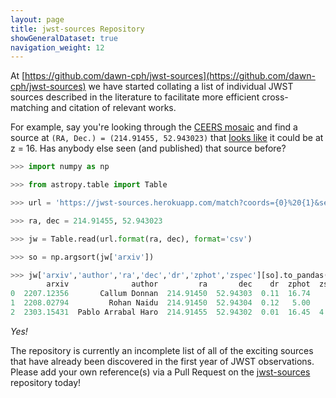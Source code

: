 ```yaml
---
layout: page
title: jwst-sources Repository
showGeneralDataset: true
navigation_weight: 12
---
```


At [https://github.com/dawn-cph/jwst-sources](https://github.com/dawn-cph/jwst-sources) we have started collating a list of individual JWST sources described in the literature to facilitate more efficient cross-matching and citation of relevant works.

For example, say you're looking through the [CEERS mosaic](https://s3.amazonaws.com/grizli-v2/ClusterTiles/Map/egs-v2/index.html?coord=214.9145541,52.9430222&zoom=6) and find a source at ``(RA, Dec.) = (214.91455, 52.943023)`` that [looks like](https://grizli-cutout.herokuapp.com/thumb?all_filters=True&size=3&scl=1&asinh=False&filters=f150w-clear,f200w-clear,f277w-clear&rgb_scl=1.1,1.3,1.5&pl=2.0&ra=214.9145541&dec=52.9430222) it could be at z = 16.  Has anybody else seen (and published) that source before?

```python
>>> import numpy as np

>>> from astropy.table import Table

>>> url = 'https://jwst-sources.herokuapp.com/match?coords={0}%20{1}&sep=2&output=csv'

>>> ra, dec = 214.91455, 52.943023

>>> jw = Table.read(url.format(ra, dec), format='csv')

>>> so = np.argsort(jw['arxiv'])

>>> jw['arxiv','author','ra','dec','dr','zphot','zspec'][so].to_pandas()
        arxiv              author         ra       dec    dr  zphot  zspec
0  2207.12356       Callum Donnan  214.91450  52.94303  0.11  16.74    NaN
1  2208.02794         Rohan Naidu  214.91450  52.94304  0.12   5.00    NaN
2  2303.15431  Pablo Arrabal Haro  214.91455  52.94302  0.01  16.45  4.912
```

*Yes!*

The repository is currently an incomplete list of all of the exciting sources that have already been discovered in the first year of JWST observations.  Please add your own reference(s) via a Pull Request on the [jwst-sources](https://github.com/dawn-cph/jwst-sources#adding-new-references) repository today!